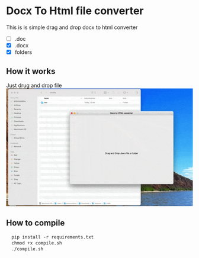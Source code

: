 # Docx To Html file converter
This is is simple drag and drop docx to html converter

- [ ] .doc
- [x] .docx
- [x] folders
## How it works
Just drug and drop file
![](img/how_it_works.gif)
## How to compile
```
  pip install -r requirements.txt
  chmod +x compile.sh
  ./compile.sh
```
